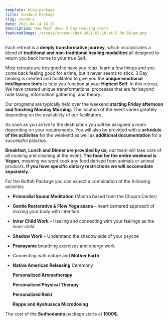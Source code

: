 ```yaml
---
template: blog-package
title: Sundara Package
slug: sundara
date: 2021-04-14 16:25
description: How Much does 3 Day Healing Cost?
featuredImage: /assets/screen-shot-2021-03-18-at-5.00.09-pm.png
---
```

Each retreat is a **deeply transformative journey**, which incorporates a blend of **traditional and non-traditional healing modalities** all designed to return you back home to your true Self.

Most retreats are designed to have you relax, learn a few things and you come back feeling good for a time, but it never seems to stick. 3 Day healing is created and facilitated to give you the **unique emotional intelligence tools** to help you function at your **Highest Self**. In this retreat, We have created unique transformational processes that are far beyond note taking, information gathering, and theory.

Our programs are typically held over the weekend **starting Friday afternoon and finishing Monday Morning.** The location of the event varies greately depending on the availability of our facilitators.

As soon as you arrive to the destination you will be assigned a room depending on your requirements. You will also be provided with a **schedule of the acitivites** for the weekend as well as **additional documentation** for a successful practice.

**Breakfast, Lunch and Dinner are provided by us,** our team will take care of all cooking and cleaning at the event. **The food for the entire weekend is Vegan,** meaning we wont cook any food derived from animals or animal products. **If you have specific dietary restrictions we will accomodate separately.**

For the Buffah Package you can expect a combination of the following activities

* **Primordial Sound Meditation** (Mantra based from the Chopra Center)
* **Gentle Restorative & Flow Yoga asana** – heart centered approach of moving your body with intention
* **Inner Child Work** – Healing and connecting with your feelings as the *inner child*
* **Shadow Work** – Understand the shadow side of your psyche
* **Pranayama** breathing exercises and energy work
* Connecting with nature and **Mother Earth**
* **Native American Releasing** Ceremony

  **Personalized Aromatherapy**

  **Personalized Physical Therapy** 

  **Personalized Reiki**

  **Rappe and Ayahuasca Microdosing**



The cost of the **Sudhodanna** package starts at **1500$.**